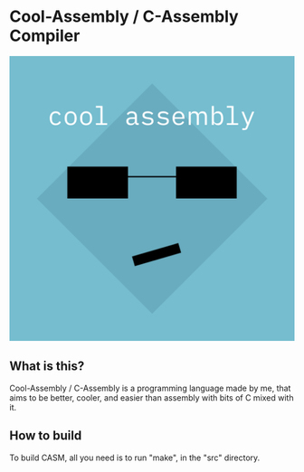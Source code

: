 # Cool-Assembly / C-Assembly Compiler
![image](https://github.com/deyzi-the-youtuber/casm/blob/main/assets/CASM.png)
## What is this?
Cool-Assembly / C-Assembly is a programming language made by me, that aims to be better, cooler, and easier than assembly with bits of C mixed with it.
## How to build
To build CASM, all you need is to run "make", in the "src" directory.